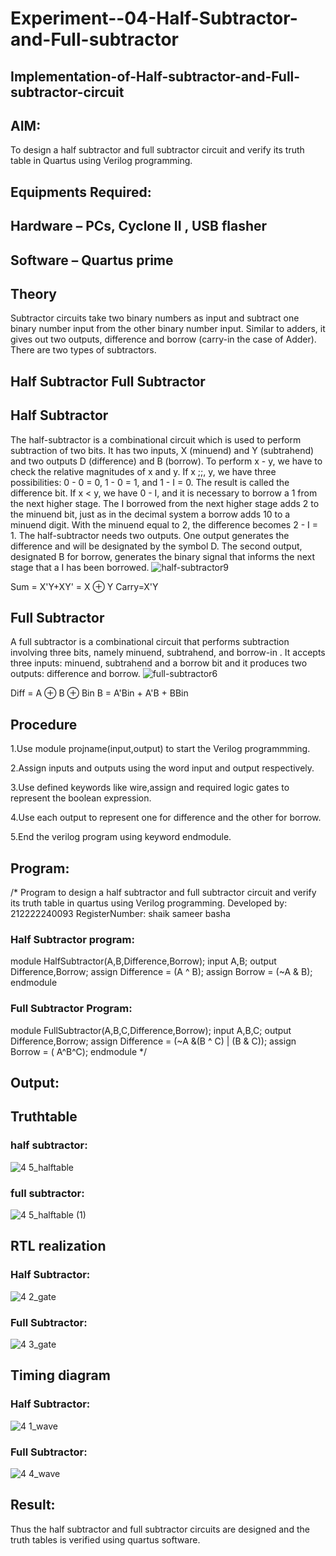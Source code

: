 # Experiment--04-Half-Subtractor-and-Full-subtractor
## Implementation-of-Half-subtractor-and-Full-subtractor-circuit
## AIM:
To design a half subtractor and full subtractor circuit and verify its truth table in Quartus using Verilog programming.

## Equipments Required:
## Hardware – PCs, Cyclone II , USB flasher
## Software – Quartus prime
## Theory
Subtractor circuits take two binary numbers as input and subtract one binary number input from the other binary number input. Similar to adders, it gives out two outputs, difference and borrow (carry-in the case of Adder). There are two types of subtractors.

## Half Subtractor Full Subtractor
## Half Subtractor
The half-subtractor is a combinational circuit which is used to perform subtraction of two bits. It has two inputs, X (minuend) and Y (subtrahend) and two outputs D (difference) and B (borrow). To perform x - y, we have to check the relative magnitudes of x and y. If x ;;, y, we have three possibilities: 0 - 0 = 0, 1 - 0 = 1, and 1 - I = 0. The result is called the difference bit. If x < y, we have 0 - I, and it is necessary to borrow a 1 from the next higher stage. The I borrowed from the next higher stage adds 2 to the minuend bit, just as in the decimal system a borrow adds 10 to a minuend digit. With the minuend equal to 2, the difference becomes 2 - I = 1. The half-subtractor needs two outputs. One output generates the difference and will be designated by the symbol D. The second output, designated B for borrow, generates the binary signal that informs the next stage that a I has been borrowed.
![half-subtractor9](https://user-images.githubusercontent.com/36288975/166112538-58c3bc7c-ee5d-4e6a-ac8d-8e8328efe27a.png)


Sum = X'Y+XY' = X ⊕ Y
Carry=X'Y

## Full Subtractor
A full subtractor is a combinational circuit that performs subtraction involving three bits, namely minuend, subtrahend, and borrow-in . It accepts three inputs: minuend, subtrahend and a borrow bit and it produces two outputs: difference and borrow. 
![full-subtractor6](https://user-images.githubusercontent.com/36288975/166112541-24c68359-3de8-4674-ae22-8272ffc385ed.png)


Diff = A ⊕ B ⊕ Bin B = A'Bin + A'B + BBin

## Procedure
1.Use module projname(input,output) to start the Verilog programmming.

2.Assign inputs and outputs using the word input and output respectively.

3.Use defined keywords like wire,assign and required logic gates to represent the boolean expression.

4.Use each output to represent one for difference and the other for borrow.

5.End the verilog program using keyword endmodule.
## Program:
/*
Program to design a half subtractor and full subtractor circuit and verify its truth table in quartus using Verilog programming.
Developed by: 212222240093
RegisterNumber:  shaik sameer basha
### Half Subtractor program:
module HalfSubtractor(A,B,Difference,Borrow);
input A,B;
output Difference,Borrow;
assign Difference = (A ^ B);
assign Borrow = (~A & B);
endmodule

### Full Subtractor Program:
module FullSubtractor(A,B,C,Difference,Borrow);
input A,B,C;
output Difference,Borrow;
assign Difference = (~A &(B ^ C) | (B & C));
assign Borrow = ( A^B^C);
endmodule
*/

## Output:

## Truthtable
### half subtractor:
![4 5_halftable](https://github.com/shaikSameerbasha5404/Experiment--03-Half-Subtractor-and-Full-subtractor/assets/118707756/07431693-bc8f-4a5e-a5d3-f0ed1747097a)
### full subtractor:
![4 5_halftable (1)](https://github.com/shaikSameerbasha5404/Experiment--03-Half-Subtractor-and-Full-subtractor/assets/118707756/75a122c1-31c6-433d-a215-b9e92647792d)
##  RTL realization
### Half Subtractor:
![4 2_gate](https://github.com/shaikSameerbasha5404/Experiment--03-Half-Subtractor-and-Full-subtractor/assets/118707756/017682f7-961d-4aa0-9b78-b264e1549ac5)
### Full Subtractor:
![4 3_gate](https://github.com/shaikSameerbasha5404/Experiment--03-Half-Subtractor-and-Full-subtractor/assets/118707756/d0fd371f-776d-4e9c-8c94-1ff09c702139)
## Timing diagram 
### Half Subtractor:
![4 1_wave](https://github.com/shaikSameerbasha5404/Experiment--03-Half-Subtractor-and-Full-subtractor/assets/118707756/d5dc3320-e4c3-4837-ae7c-a8df97cf2374)
### Full Subtractor:
![4 4_wave](https://github.com/shaikSameerbasha5404/Experiment--03-Half-Subtractor-and-Full-subtractor/assets/118707756/cd68b7b0-9be1-44b9-9cb9-64d2bceeec79)
## Result:
Thus the half subtractor and full subtractor circuits are designed and the truth tables is verified using quartus software.
